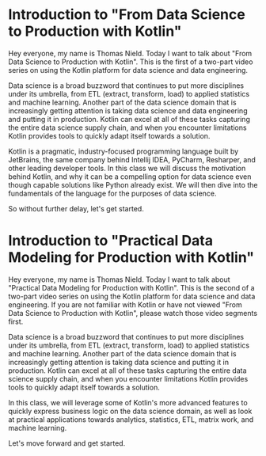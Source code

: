 # Introduction to "From Data Science to Production with Kotlin"

Hey everyone, my name is Thomas Nield. Today I want to talk about "From Data Science to Production with Kotlin". This is the first of a two-part video series on using the Kotlin platform for data science and data engineering.

Data science is a broad buzzword that continues to put more disciplines under its umbrella, from ETL (extract, transform, load) to applied statistics and machine learning. Another part of the data science domain that is increasingly getting attention is taking data science and data engineering and putting it in production. Kotlin can excel at all of these tasks capturing the entire data science supply chain, and when you encounter limitations Kotlin provides tools to quickly adapt itself towards a solution.

Kotlin is a pragmatic, industry-focused programming language built by JetBrains, the same company behind Intellij IDEA, PyCharm, Resharper, and other leading developer tools. In this class we will discuss the motivation behind Kotlin, and why it can be a compelling option for data science even though capable solutions like Python already exist. We will then dive into the fundamentals of the language for the purposes of data science.

So without further delay, let's get started.


# Introduction to "Practical Data Modeling for Production with Kotlin"

Hey everyone, my name is Thomas Nield. Today I want to talk about "Practical Data Modeling for Production with Kotlin". This is the second of a two-part video series on using the Kotlin platform for data science and data engineering. If you are not familiar with Kotlin or have not viewed "From Data Science to Production with Kotlin", please watch those video segments first.

Data science is a broad buzzword that continues to put more disciplines under its umbrella, from ETL (extract, transform, load) to applied statistics and machine learning. Another part of the data science domain that is increasingly getting attention is taking data science and putting it in production. Kotlin can excel at all of these tasks capturing the entire data science supply chain, and when you encounter limitations Kotlin provides tools to quickly adapt itself towards a solution.

In this class, we will leverage some of Kotlin's more advanced features to quickly express business logic on the data science domain, as well as look at practical applications towards analytics, statistics, ETL, matrix work, and machine learning.

Let's move forward and get started.
